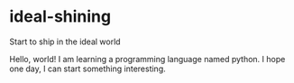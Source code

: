 # ideal-shining
Start to ship in the ideal world

Hello, world!
I am learning a programming language named python.
I hope one day, I can start something interesting.
